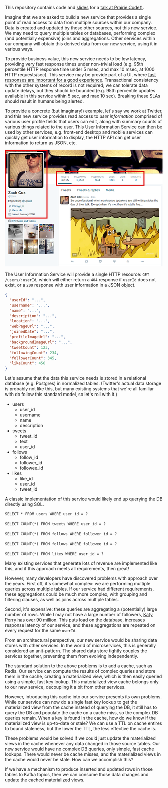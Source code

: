 This repository contains code and [slides](https://github.com/zcox/twitter-microservices-example/blob/master/Updating%20Materialized%20Views%20and%20Caches%20Using%20Kafka.pdf) for a [talk at Prairie.Code()](http://prairiecode.amegala.com/sessions/updating-materialized-views-and-caches-using-kafka).


Imagine that we are asked to build a new service that provides a single point of read access to data from multiple sources within our company. Data is created and updated by those other sources, not this new service. We may need to query multiple tables or databases, performing complex (and potentially expensive) joins and aggregations. Other services within our company will obtain this derived data from our new service, using it in various ways.

To provide business value, this new service needs to be low latency, providing very fast response times under non-trivial load (e.g. 95th percentile HTTP response time under 5 msec, and max 10 msec, at 1000 HTTP requests/sec). This service may be provide part of a UI, where [fast responses are important for a good experience](https://www.nngroup.com/articles/response-times-3-important-limits/). Transactional consistency with the other systems of record is not required; we can tolerate data update delays, but they should be bounded (e.g. 95th percentile updates available in this service within 5 sec, and max 10 sec). Breaking these SLAs should result in humans being alerted.

To provide a concrete (but imaginary!) example, let's say we work at Twitter, and this new service provides read access to *user information* comprised of various user profile fields that users can edit, along with summary counts of various things related to the user. This User Information Service can then be used by other services, e.g. front-end desktop and mobile services can quickly get user information to display, the HTTP API can get user information to return as JSON, etc.

![](img/twitter-desktop-profile-highlighted.png)

The User Information Service will provide a single HTTP resource: `GET /users/:userId`, which will either return a `404` response if `userId` does not exist, or a `200` response with user information in a JSON object.

```json
{
  "userId": "...",
  "username": "...",
  "name": "...",
  "description": "...",
  "location": "...",
  "webPageUrl": "...",
  "joinedDate": "...",
  "profileImageUrl": "...",
  "backgroundImageUrl": "...",
  "tweetCount": 123,
  "followingCount": 234,
  "followerCount": 345,
  "likeCount": 456
}
```

Let's assume that the data this service needs is stored in a relational database (e.g. Postgres) in normalized tables. (Twitter's actual data storage is probably not like this, but many existing systems that we're all familiar with do follow this standard model, so let's roll with it.)

- users
  - user_id
  - username
  - name
  - description
- tweets
  - tweet_id
  - text
  - user_id
- follows
  - follow_id
  - follower_id
  - followee_id
- likes
  - like_id
  - user_id
  - tweet_id

A classic implementation of this service would likely end up querying the DB directly using SQL.

```
SELECT * FROM users WHERE user_id = ?

SELECT COUNT(*) FROM tweets WHERE user_id = ?

SELECT COUNT(*) FROM follows WHERE follower_id = ?

SELECT COUNT(*) FROM follows WHERE followee_id = ?

SELECT COUNT(*) FROM likes WHERE user_id = ?
```

Many existing services that generate lots of revenue are implemented like this, and if this approach meets all requirements, then great!

However, many developers have discovered problems with approach over the years. First off, it's somewhat complex: we are performing multiple queries across multiple tables. If our service had different requirements, these aggregations could be much more complex, with grouping and filtering clauses, as well as joins across multiple tables.

Second, it's expensive: these queries are aggregating a (potentially) large number of rows. While I may not have a large number of followers, [Katy Perry has over 90 million](https://twitter.com/katyperry/followers). This puts load on the database, increases response latency of our service, and these aggregations are repeated on every request for the same `userId`.

From an architectural perspective, our new service would be sharing data stores with other services. In the world of microservices, this is generally considered an anit-pattern. The shared data store tightly couples the services together, preventing them from evolving independently.

The standard solution to the above problems is to add a cache, such as Redis. Our service can compute the results of complex queries and store them in the cache, creating a materialized view, which is then easily queried using a simple, fast key lookup. This materialized view cache belongs only to our new service, decoupling it a bit from other services.

However, introducing this cache into our service presents its own problems. While our service can now do a single fast key lookup to get the materialized view from the cache instead of querying the DB, it still has to query the DB and populate the cache on a cache miss, so the complex DB queries remain. When a key is found in the cache, how do we know if the materialized view is up-to-date or stale? We can use a TTL on cache entires to bound staleness, but the lower the TTL, the less effective the cache is.

These problems would be solved if we could just update the materialized views in the cache whenever any data changed in those source tables. Our new service would have no complex DB queries, only simple, fast cache lookups. There would never be cache misses, and the materialized views in the cache would never be stale. How can we accomplish this?

If we have a mechanism to produce inserted and updated rows in those tables to Kafka topics, then we can consume those data changes and update the cached materialized views. 
